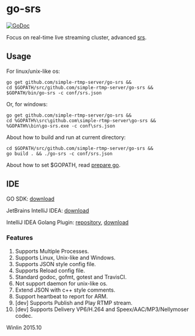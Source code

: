 # go-srs

<a href="https://godoc.org/github.com/simple-rtmp-server/go-srs">
    <img src="https://godoc.org/github.com/simple-rtmp-server/go-srs?status.svg" alt="GoDoc">
</a>

Focus on real-time live streaming cluster, advanced [srs][srs].

## Usage

For linux/unix-like os:

```
go get github.com/simple-rtmp-server/go-srs &&
cd $GOPATH/src/github.com/simple-rtmp-server/go-srs &&
$GOPATH/bin/go-srs -c conf/srs.json
```

Or, for windows:

```
go get github.com/simple-rtmp-server/go-srs &&
cd %GOPATH%\src\github.com\simple-rtmp-server\go-srs &&
%GOPATH%\bin\go-srs.exe -c conf\srs.json
```

About how to build and run at current directory:

```
cd $GOPATH/src/github.com/simple-rtmp-server/go-srs &&
go build . && ./go-srs -c conf/srs.json
```

About how to set $GOPATH, read [prepare go][go-prepare].

## IDE

GO SDK: [download][go-download]

JetBrains IntelliJ IDEA: [download][go-ide]

IntelliJ IDEA Golang Plugin: [repository][go-ide-plugin], [download][go-ide-plugin-download]

### Features

1. Supports Multiple Processes.
1. Supports Linux, Unix-like and Windows.
1. Supports JSON style config file.
1. Supports Reload config file.
1. Standard godoc, gofmt, gotest and TravisCI.
1. Not support daemon for unix-like os.
1. Extend JSON with c++ style comments.
1. Support heartbeat to report for ARM.
1. [dev] Supports Publish and Play RTMP stream.
1. [dev] Supports Delivery VP6/H.264 and Speex/AAC/MP3/Nellymoser codec.

Winlin 2015.10

[srs]: https://github.com/simple-rtmp-server/srs

[go-download]: http://www.golangtc.com/download
[go-prepare]: http://blog.csdn.net/win_lin/article/details/40618671
[go-ide]: http://www.jetbrains.com/idea/download
[go-ide-plugin]: https://github.com/go-lang-plugin-org/go-lang-idea-plugin
[go-ide-plugin-download]: https://plugins.jetbrains.com/plugin/5047
